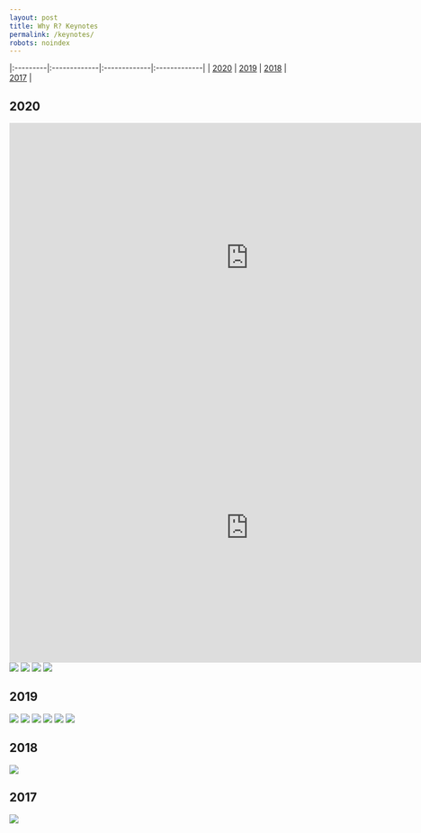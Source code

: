 ```yaml
---
layout: post
title: Why R? Keynotes
permalink: /keynotes/
robots: noindex
---
```


|:---------|:-------------|:-------------|:-------------|
| [2020](#2020) | [2019](#2019) |  [2018](#2018) | [2017](#2017) |

## 2020

<iframe width="850" height="480" src="https://www.youtube.com/embed/VdD0nHbcyk4" frameborder="0" allow="accelerometer; autoplay; clipboard-write; encrypted-media; gyroscope; picture-in-picture" allowfullscreen></iframe>

<iframe width="850" height="480" src="https://www.youtube.com/embed/O4SxU7cRDpI" frameborder="0" allow="accelerometer; autoplay; clipboard-write; encrypted-media; gyroscope; picture-in-picture" allowfullscreen></iframe>

<img src="/foundation/images/fulls/whyr2020/keynotes/harrell.jpg" class="image">
<img src="/foundation/images/fulls/whyr2020/keynotes/silge.jpg" class="image">
<img src="/foundation/images/fulls/whyr2020/keynotes/bivand.jpg" class="image">
<img src="/foundation/images/fulls/whyr2020/keynotes/bogdan.jpg" class="image">


## 2019

<img src="/foundation/images/fulls/whyr2019/keynotes/wright.jpg" class="image">
<img src="/foundation/images/fulls/whyr2019/keynotes/keydana.jpg" class="image">
<img src="/foundation/images/fulls/whyr2019/keynotes/brito.jpg" class="image">
<img src="/foundation/images/fulls/whyr2019/keynotes/wit.jpg" class="image">
<img src="/foundation/images/fulls/whyr2019/keynotes/locke.jpg" class="image">
<img src="/foundation/images/fulls/whyr2019/keynotes/nowosad.jpg" class="image">

## 2018

<img src="/foundation/images/fulls/whyr2018/keynotes.JPG" class="image">

## 2017

<img src="/foundation/images/fulls/whyr2017/keynotes.JPG" class="image">